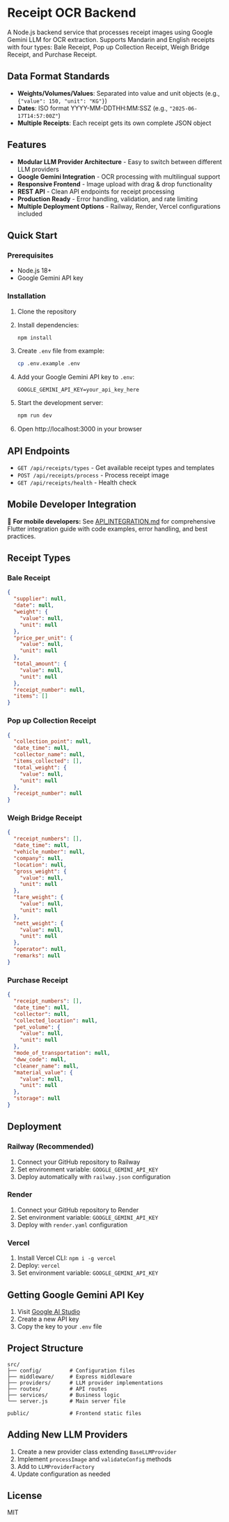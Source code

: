 # Receipt OCR Backend

A Node.js backend service that processes receipt images using Google Gemini LLM for OCR extraction. Supports Mandarin and English receipts with four types: Bale Receipt, Pop up Collection Receipt, Weigh Bridge Receipt, and Purchase Receipt.

## Data Format Standards
- **Weights/Volumes/Values**: Separated into value and unit objects (e.g., `{"value": 150, "unit": "KG"}`)
- **Dates**: ISO format YYYY-MM-DDTHH:MM:SSZ (e.g., `"2025-06-17T14:57:00Z"`)
- **Multiple Receipts**: Each receipt gets its own complete JSON object

## Features

- **Modular LLM Provider Architecture** - Easy to switch between different LLM providers
- **Google Gemini Integration** - OCR processing with multilingual support
- **Responsive Frontend** - Image upload with drag & drop functionality
- **REST API** - Clean API endpoints for receipt processing
- **Production Ready** - Error handling, validation, and rate limiting
- **Multiple Deployment Options** - Railway, Render, Vercel configurations included

## Quick Start

### Prerequisites

- Node.js 18+
- Google Gemini API key

### Installation

1. Clone the repository
2. Install dependencies:
   ```bash
   npm install
   ```

3. Create `.env` file from example:
   ```bash
   cp .env.example .env
   ```

4. Add your Google Gemini API key to `.env`:
   ```
   GOOGLE_GEMINI_API_KEY=your_api_key_here
   ```

5. Start the development server:
   ```bash
   npm run dev
   ```

6. Open http://localhost:3000 in your browser

## API Endpoints

- `GET /api/receipts/types` - Get available receipt types and templates
- `POST /api/receipts/process` - Process receipt image
- `GET /api/receipts/health` - Health check

## Mobile Developer Integration

📱 **For mobile developers:** See [API_INTEGRATION.md](./API_INTEGRATION.md) for comprehensive Flutter integration guide with code examples, error handling, and best practices.

## Receipt Types

### Bale Receipt
```json
{
  "supplier": null,
  "date": null,
  "weight": {
    "value": null,
    "unit": null
  },
  "price_per_unit": {
    "value": null,
    "unit": null
  },
  "total_amount": {
    "value": null,
    "unit": null
  },
  "receipt_number": null,
  "items": []
}
```

### Pop up Collection Receipt
```json
{
  "collection_point": null,
  "date_time": null,
  "collector_name": null,
  "items_collected": [],
  "total_weight": {
    "value": null,
    "unit": null
  },
  "receipt_number": null
}
```

### Weigh Bridge Receipt
```json
{
  "receipt_numbers": [],
  "date_time": null,
  "vehicle_number": null,
  "company": null,
  "location": null,
  "gross_weight": {
    "value": null,
    "unit": null
  },
  "tare_weight": {
    "value": null,
    "unit": null
  },
  "nett_weight": {
    "value": null,
    "unit": null
  },
  "operator": null,
  "remarks": null
}
```

### Purchase Receipt
```json
{
  "receipt_numbers": [],
  "date_time": null,
  "collector": null,
  "collected_location": null,
  "pet_volume": {
    "value": null,
    "unit": null
  },
  "mode_of_transportation": null,
  "dww_code": null,
  "cleaner_name": null,
  "material_value": {
    "value": null,
    "unit": null
  },
  "storage": null
}
```

## Deployment

### Railway (Recommended)
1. Connect your GitHub repository to Railway
2. Set environment variable: `GOOGLE_GEMINI_API_KEY`
3. Deploy automatically with `railway.json` configuration

### Render
1. Connect your GitHub repository to Render
2. Set environment variable: `GOOGLE_GEMINI_API_KEY`
3. Deploy with `render.yaml` configuration

### Vercel
1. Install Vercel CLI: `npm i -g vercel`
2. Deploy: `vercel`
3. Set environment variable: `GOOGLE_GEMINI_API_KEY`

## Getting Google Gemini API Key

1. Visit [Google AI Studio](https://makersuite.google.com/app/apikey)
2. Create a new API key
3. Copy the key to your `.env` file

## Project Structure

```
src/
├── config/         # Configuration files
├── middleware/     # Express middleware
├── providers/      # LLM provider implementations
├── routes/         # API routes
├── services/       # Business logic
└── server.js       # Main server file

public/             # Frontend static files
```

## Adding New LLM Providers

1. Create a new provider class extending `BaseLLMProvider`
2. Implement `processImage` and `validateConfig` methods
3. Add to `LLMProviderFactory`
4. Update configuration as needed

## License

MIT